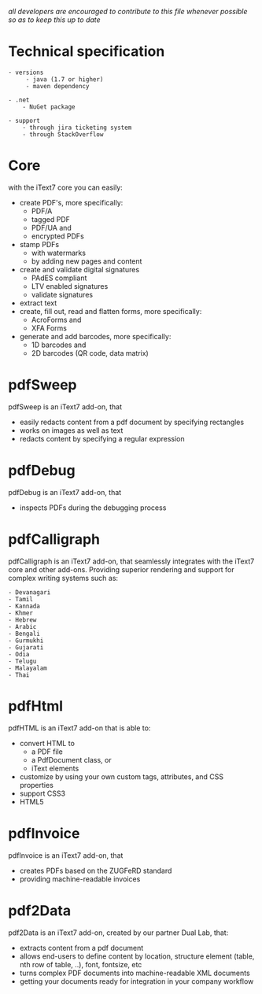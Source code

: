 *all developers are encouraged to contribute to this file whenever possible so as to keep this up to date*

# Technical specification

    - versions
         - java (1.7 or higher)
         - maven dependency

    - .net
        - NuGet package
    
    - support
        - through jira ticketing system
        - through StackOverflow
# Core

with the iText7 core you can easily:

- create PDF's, more specifically:
    - PDF/A
    - tagged PDF
    - PDF/UA and
    - encrypted PDFs
- stamp PDFs
    - with watermarks
    - by adding new pages and content
- create and validate digital signatures
    - PAdES compliant
    - LTV enabled signatures
    - validate signatures
- extract text
- create, fill out, read and flatten forms, more specifically:
    - AcroForms and
    - XFA Forms
- generate and add barcodes, more specifically:
    - 1D barcodes and
    - 2D barcodes (QR code, data matrix)
    
# pdfSweep

pdfSweep is an iText7 add-on, that

- easily redacts content from a pdf document by specifying rectangles
- works on images as well as text
- redacts content by specifying a regular expression

# pdfDebug

pdfDebug is an iText7 add-on, that

- inspects PDFs during the debugging process

# pdfCalligraph

pdfCalligraph is an iText7 add-on, that seamlessly integrates with the iText7 core and other add-ons.
Providing superior rendering and support for complex writing systems such as:

    - Devanagari
    - Tamil
    - Kannada
    - Khmer
    - Hebrew
    - Arabic
    - Bengali
    - Gurmukhi
    - Gujarati
    - Odia
    - Telugu
    - Malayalam
    - Thai    

# pdfHtml

pdfHTML is an iText7 add-on that is able to:

- convert HTML to
    - a PDF file
    - a PdfDocument class, or
    - iText elements
- customize by using your own custom tags, attributes, and CSS properties
- support CSS3
- HTML5

# pdfInvoice

pdfInvoice is an iText7 add-on, that

- creates PDFs based on the ZUGFeRD standard
- providing machine-readable invoices

# pdf2Data

pdf2Data is an iText7 add-on, created by our partner Dual Lab, that:

- extracts content from a pdf document
- allows end-users to define content by location, structure element (table, nth row of table, ..), font, fontsize, etc
- turns complex PDF documents into machine-readable XML documents
- getting your documents ready for integration in your company workflow